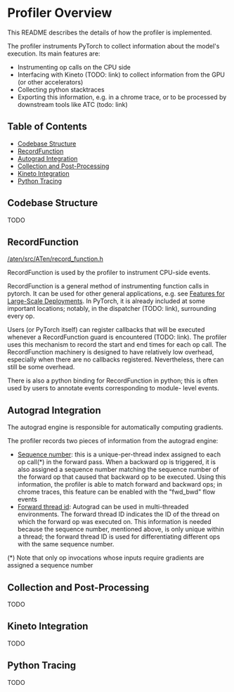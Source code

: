 # Profiler Overview

This README describes the details of how the profiler is implemented.

The profiler instruments PyTorch to collect information about the model's execution. Its main features are:
* Instrumenting op calls on the CPU side
* Interfacing with Kineto (TODO: link) to collect information from the GPU (or other accelerators)
* Collecting python stacktraces
* Exporting this information, e.g. in a chrome trace, or to be processed by downstream tools like ATC (todo: link)

## Table of Contents

- [Codebase Structure](#codebase-structure)
- [RecordFunction](#recordfunction)
- [Autograd Integration](#autograd-integration)
- [Collection and Post-Processing](#collection-and-post-processing)
- [Kineto Integration](#kineto-integration)
- [Python Tracing](#python-tracing)

## Codebase Structure ##

TODO

## RecordFunction ##

[/aten/src/ATen/record_function.h](/aten/src/ATen/record_function.h)

RecordFunction is used by the profiler to instrument CPU-side events.

RecordFunction is a general method of instrumenting function calls in pytorch. It can be used for other general applications, e.g. see [Features for Large-Scale Deployments](https://pytorch.org/docs/stable/notes/large_scale_deployments.html). In PyTorch, it is already included at some important locations; notably, in the dispatcher (TODO: link), surrounding every op.

Users (or PyTorch itself) can register callbacks that will be executed whenever a RecordFunction guard is encountered (TODO: link). The profiler uses this mechanism to record the start and end times for each op call. The RecordFunction machinery is designed to have relatively low overhead, especially when there are no callbacks registered. Nevertheless, there can still be some overhead.

There is also a python binding for RecordFunction in python; this is often used by users to annotate events corresponding to module- level events.

## Autograd Integration ##

The autograd engine is responsible for automatically computing gradients.

The profiler records two pieces of information from the autograd engine:
* [Sequence number](/aten/src/ATen/SequenceNumber.h): this is a unique-per-thread index assigned to each op call(*) in the forward pass. When a backward op is triggered, it is also assigned a sequence number matching the sequence number of the forward op that caused that backward op to be executed. Using this information, the profiler is able to match forward and backward ops; in chrome traces, this feature can be enabled with the "fwd_bwd" flow events
* [Forward thread id](https://github.com/pytorch/pytorch/blob/2e3fce54506ba82eee2c890410bf7a1405a64ec6/aten/src/ATen/record_function.h#L357): Autograd can be used in multi-threaded environments. The forward thread ID indicates the ID of the thread on which the forward op was executed on. This information is needed because the sequence number, mentioned above, is only unique within a thread; the forward thread ID is used for differentiating different ops with the same sequence number.

(*) Note that only op invocations whose inputs require gradients are assigned a sequence number

## Collection and Post-Processing ##

TODO

## Kineto Integration ##

TODO

## Python Tracing ##

TODO
